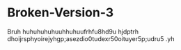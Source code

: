 # Broken-Version-3
Bruh huhuhuhuhuuhhuhuufrhfu8hd9u hjdptrh dhoijrsphyoirejyhgp;asezdio0tudexr50oituyer5p;udru5 .yh
